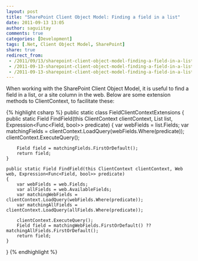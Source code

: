 ```yaml
---
layout: post
title: "SharePoint Client Object Model: Finding a field in a list"
date: 2011-09-13 13:05
author: saguiitay
comments: true
categories: [Development]
tags: [.Net, Client Object Model, SharePoint]
share: true
redirect_from:
 - /2011/09/13/sharepoint-client-object-model-finding-a-field-in-a-list/
 - /2011-09-13-sharepoint-client-object-model-finding-a-field-in-a-list/
 - /2011-09-13-sharepoint-client-object-model-finding-a-field-in-a-list
---
```

When working with the SharePoint Client Object Model, it is useful to find a field in a list, or a site column in the web.
Below are some extension methods to ClientContext, to facilitate these:

{% highlight csharp %}
public static class FieldClientContextExtensions
{
    public static Field FindField(this ClientContext clientContext, List list, Expression<Func<Field, bool>> predicate)
    {
        var webFields = list.Fields;
        var matchingFields = clientContext.LoadQuery(webFields.Where(predicate));
        clientContext.ExecuteQuery();

        Field field = matchingFields.FirstOrDefault();
        return field;
    }

    public static Field FindField(this ClientContext clientContext, Web web, Expression<Func<Field, bool>> predicate)
    {
        var webFields = web.Fields;
        var allFields = web.AvailableFields;
        var matchingWebFields = clientContext.LoadQuery(webFields.Where(predicate));
        var matchingAllFields = clientContext.LoadQuery(allFields.Where(predicate));

        clientContext.ExecuteQuery();
        Field field = matchingWebFields.FirstOrDefault() ?? matchingAllFields.FirstOrDefault();
        return field;
    }
}
{% endhighlight %}
